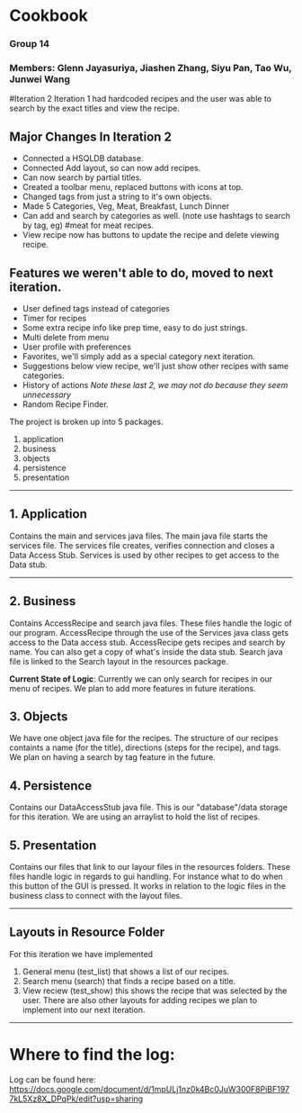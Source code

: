 # Cookbook
### Group 14
### Members: Glenn Jayasuriya, Jiashen Zhang, Siyu Pan, Tao Wu, Junwei Wang

#Iteration 2
Iteration 1 had hardcoded recipes and the user was able to search by the exact titles and view the recipe.
## Major Changes In Iteration 2
* Connected a HSQLDB database.
* Connected Add layout, so can now add recipes.
* Can now search by partial titles.
* Created a toolbar menu, replaced buttons with icons at top.
* Changed tags from just a string to it's own objects.
* Made 5 Categories, Veg, Meat, Breakfast, Lunch Dinner
* Can add and search by categories as well. (note use hashtags to search by tag, eg) #meat for meat recipes.
* View recipe now has buttons to update the recipe and delete viewing recipe. 

## Features we weren't able to do, moved to next iteration.
* User defined tags instead of categories
* Timer for recipes
* Some extra recipe info like prep time, easy to do just strings.
* Multi delete from menu
* User profile with preferences
* Favorites, we'll simply add as a special category next iteration.
* Suggestions below view recipe, we'll just show other recipes with same categories.
* History of actions *Note these last 2, we may not do because they seem unnecessary*
* Random Recipe Finder.

The project is broken up into 5 packages.
1. application
2. business
3. objects
4. persistence
5. presentation
----

## 1. Application
Contains the main and services java files.
The main java file starts the services file.
The services file creates, verifies connection and closes a Data Access Stub.
Services is used by other recipes to get access to the Data stub.

---

## 2. Business
Contains AccessRecipe and search java files.
These files handle the logic of our program.
AccessRecipe through the use of the Services java class gets access to the Data access stub.
AccessRecipe gets recipes and search by name. You can also get a copy of what's inside the data stub.
Search java file is linked to the Search layout in the resources package.

**Current State of Logic**: Currently we can only search for recipes in our menu of recipes. We plan to add more features in future iterations.

## 3. Objects
We have one object java file for the recipes. The structure of our recipes containts a name (for the title), directions (steps for the recipe), and tags.
We plan on having a search by tag feature in the future.

## 4. Persistence
Contains our DataAccessStub java file. This is our "database"/data storage for this iteration. 
We are using an arraylist to hold the list of recipes.

## 5. Presentation
Contains our files that link to our layour files in the resources folders.
These files handle logic in regards to gui handling. For instance what to do when this button of the GUI is pressed.
It works in relation to the logic files in the business class to connect with the layout files.

-----
Layouts in Resource Folder
----

For this iteration we have implemented 
1. General menu (test_list) that shows a list of our recipes.
2. Search menu (search) that finds a recipe based on a title.
3. View reciew (test_show) this shows the recipe that was selected by the user.
There are also other layouts for adding recipes we plan to implement into our next iteration.

---
# Where to find the log:
Log can be found here: https://docs.google.com/document/d/1mpULj1nz0k4Bc0JuW300F8PiBF1977kL5Xz8X_DPqPk/edit?usp=sharing
